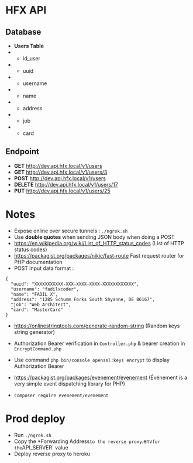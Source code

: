 # HFX API

## Database

- **Users Table**
- - id_user
- - uuid
- - username
- - name
- - address
- - job
- - card

## Endpoint

- **GET** http://dev.api.hfx.local/v1/users
- **GET** http://dev.api.hfx.local/v1/users/3
- **POST** http://dev.api.hfx.local/v1/users
- **DELETE** http://dev.api.hfx.local/v1/users/17
- **PUT** http://dev.api.hfx.local/v1/users/25

# Notes

- Expose online over secure tunnels : `./ngrok.sh`
- Use **double quotes** when sending JSON body when doing a POST
- https://en.wikipedia.org/wiki/List_of_HTTP_status_codes (List of HTTP status codes)
- https://packagist.org/packages/nikic/fast-route Fast request router for PHP documentation
- POST input data format :
```
{
  "uuid": "XXXXXXXXXXX-XXX-XXXX-XXXX-XXXXXXXXXXXX",
  "username": "fadilxcoder",
  "name": "FADIL X",
  "address": "1285 Schumm Forks South Shyanne, DE 86167",
  "job": "Web Architect",
  "card": "MasterCard"
}
```
- https://onlinestringtools.com/generate-random-string (Random keys string generator)
- Authorization Bearer verification in `Controller.php` & bearer creation in `EncryptCommand.php`
- Use command `php bin/console openssl:keys encrypt` to display Authorization Bearer

- https://packagist.org/packages/evenement/evenement (Événement is a very simple event dispatching library for PHP)
- `composer require evenement/evenement`

# Prod deploy

- Run `./ngrok.sh`
- Copy the *Forwarding Address` to the reverse proxy `.env` for the `API_SERVER` value
- Deploy reverse proxy to heroku